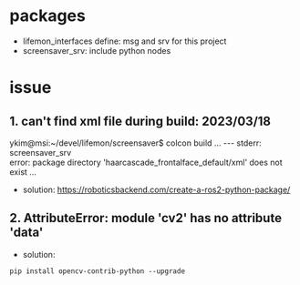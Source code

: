 # packages

- lifemon_interfaces define: msg and srv for this project
- screensaver_srv: include python nodes


# issue

## 1. can't find xml file during build: 2023/03/18

ykim@msi:~/devel/lifemon/screensaver$ colcon build
...
--- stderr: screensaver_srv                   
error: package directory 'haarcascade_frontalface_default/xml' does not exist
...

- solution: https://roboticsbackend.com/create-a-ros2-python-package/ 

## 2. AttributeError: module 'cv2' has no attribute 'data'

- solution:
```
pip install opencv-contrib-python --upgrade 
```